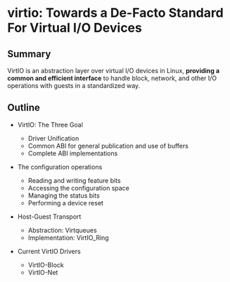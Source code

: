 # virtio: Towards a De-Facto Standard For Virtual I/O Devices

## Summary

VirtIO is an abstraction layer over virtual I/O devices in Linux, **providing a common and efficient interface** to handle block, network, and other I/O operations with guests in a standardized way.

## Outline

* VirtIO: The Three Goal

    * Driver Unification
    * Common ABI for general publication and use of buffers
    * Complete ABI implementations

* The configuration operations

    * Reading and writing feature bits
    * Accessing the configuration space
    * Managing the status bits
    * Performing a device reset

* Host-Guest Transport

    * Abstraction: Virtqueues
    * Implementation: VirtIO_Ring

* Current VirtIO Drivers
    * VirtIO-Block
    * VirtIO-Net
